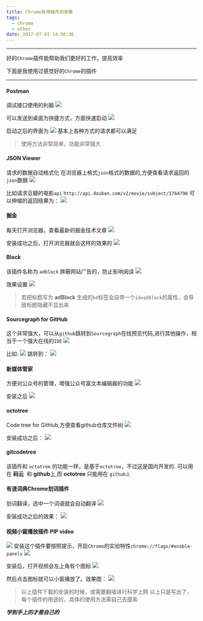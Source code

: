 ```yaml
---
title: Chrome有用插件的收集
tags:
  - chrome
  - other
date: 2017-07-01 14:56:36
---
```


---------------------------------
好的`Chrome`插件能帮助我们更好的工作，提高效率

下面是我使用过感觉好的`Chrome`的插件

----------------------------------------------------
<!--more-->

#### Postman

调试接口使用的利器
![](/images/chrome插件/postman.png)

可以发送到桌面为快捷方式，方面快速启动
![](/images/chrome插件/postman_shortcut.png)

启动之后的界面为
![](/images/chrome插件/postman_soft.png)
基本上各种方式的请求都可以满足

>使用方法非常简单，功能非常强大

#### JSON Viewer

请求的数据自动格式化
在浏览器上格式`json`格式的数据的,方便查看请求返回的`json`数据
![](/images/chrome插件/jsonviewer.png)

比如请求豆瓣的电影`api` `http://api.douban.com/v2/movie/subject/1764796`
可以伸缩的返回结果为：
![](/images/chrome插件/jsonviewer_result.png)

#### 掘金

每天打开浏览器，查看最新的掘金技术文章
![](/images/chrome插件/juejin.png)

安装成功之后，打开浏览器就会这样的效果的
![](/images/chrome插件/juejin_view.png)

#### Block

该插件名称为 `adblock`
屏蔽网站广告的，防止影响阅读
![](/images/chrome插件/adblock.png)

效果设置
![](/images/chrome插件/adblock_view.png)

>若把标题写为 **adBlock** 生成的`h4`标签会自带一个`id=adblock`的属性，会导致标题隐藏不显出来

#### Sourcegraph for GitHub

这个非常强大，可以从`github`跳转到`Sourcegraph`在线预览代码,进行其他操作，相当于一个强大在线的`IDE`
![](/images/chrome插件/sourcegraph.png)

比如:
![](/images/chrome插件/sourcegraph_first.png)
跳转到：
![](/images/chrome插件/sourcegraph_second.png)

#### 新媒体管家

方便对公众号的管理，增强公众号富文本编辑器的功能
![](/images/chrome插件/xinmeiti.png)

安装之后
![](/images/chrome插件/xinmeiti_view.png)

#### octotree

Code tree for GitHub,方便查看github仓库文件树
![](/images/chrome插件/octotree.png)

安装成功之后：
![](/images/chrome插件/octotree_view.png)

#### gitcodetree

该插件和 `octotree` 的功能一样，是基于`octotree`，不过这是国内开发的.
可以用在 **码云**  和 **github**上,而 **octotree** 只能用在 `github上`

#### 有道词典Chrome划词插件

划词翻译，选中一个词语就会自动翻译
![](/images/chrome插件/huaci.jpg)

安装成功之后的效果：
![](/images/chrome插件/huaci_view.jpg)

#### 视频小窗播放插件 PIP video

![](/images/chrome插件/pip.png)
安装这个插件要按照提示，开启`Chrome`的实验特性`chrome://flags/#enable-panels`
![](/images/chrome插件/pip_flag.png)

安装后，打开视频会左上角有个图标
![](/images/chrome插件/pip_icon.png)

然后点击图标就可以小窗播放了。效果图：
![](/images/chrome插件/pip_show.png)


>以上插件下载的安装的时候，或需要翻墙进行科学上网
>以上只是写出了，每个插件的用途的，具体的使用方法需自己去摸索

***学到手上的才是自己的***




